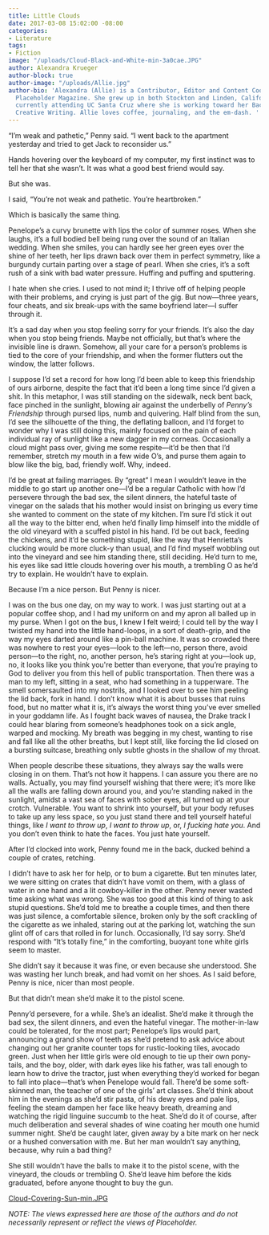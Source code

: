 ```yaml
---
title: Little Clouds
date: 2017-03-08 15:02:00 -08:00
categories:
- Literature
tags:
- Fiction
image: "/uploads/Cloud-Black-and-White-min-3a0cae.JPG"
author: Alexandra Krueger
author-block: true
author-image: "/uploads/Allie.jpg"
author-bio: 'Alexandra (Allie) is a Contributor, Editor and Content Coordinator for
  Placeholder Magazine. She grew up in both Stockton and Linden, California, and is
  currently attending UC Santa Cruz where she is working toward her Bachelor''s in
  Creative Writing. Allie loves coffee, journaling, and the em-dash. '
---
```


“I’m weak and pathetic,” Penny said. “I went back to the apartment yesterday and tried to get Jack to reconsider us.” 

Hands hovering over the keyboard of my computer, my first instinct was to tell her that she wasn’t. It was what a good best friend would say.

But she was.

I said, “You’re not weak and pathetic. You’re heartbroken.” 
	
Which is basically the same thing. 
	
Penelope’s a curvy brunette with lips the color of summer roses. When she laughs, it’s a full bodied bell being rung over the sound of an Italian wedding. When she smiles, you can hardly see her green eyes over the shine of her teeth, her lips drawn back over them in perfect symmetry, like a burgundy curtain parting over a stage of pearl. When she cries, it’s a soft rush of a sink with bad water pressure. Huffing and puffing and sputtering.
	
I hate when she cries. I used to not mind it; I thrive off of helping people with their problems, and crying is just part of the gig. But now—three years, four cheats, and six break-ups with the same boyfriend later—I suffer through it. 
	
It’s a sad day when you stop feeling sorry for your friends. It’s also the day when you stop being friends. Maybe not officially, but that’s where the invisible line is drawn. Somehow, all your care for a person’s problems is tied to the core of your friendship, and when the former flutters out the window, the latter follows.
	
I suppose I’d set a record for how long I’d been able to keep this friendship of ours airborne, despite the fact that it’d been a long time since I’d given a shit. In this metaphor, I was still standing on the sidewalk, neck bent back, face pinched in the sunlight, blowing air against the underbelly of *Penny’s Friendship* through pursed lips, numb and quivering. Half blind from the sun, I’d see the silhouette of the thing, the deflating balloon, and I’d forget to wonder why I was still doing this, mainly focused on the pain of each individual ray of sunlight like a new dagger in my corneas. Occasionally a cloud might pass over, giving me some respite—it’d be then that I’d remember, stretch my mouth in a few wide O’s, and purse them again to blow like the big, bad, friendly wolf. Why, indeed.
	
I’d be great at failing marriages. By “great” I mean I wouldn’t leave in the middle to go start up another one—I’d be a regular Catholic with how I’d persevere through the bad sex, the silent dinners, the hateful taste of vinegar on the salads that his mother would insist on bringing us every time she wanted to comment on the state of my kitchen. I’m sure I’d stick it out all the way to the bitter end, when he’d finally limp himself into the middle of the old vineyard with a scuffed pistol in his hand. I’d be out back, feeding the chickens, and it’d be something stupid, like the way that Henrietta’s clucking would be more cluck-y than usual, and I’d find myself wobbling out into the vineyard and see him standing there, still deciding. He’d turn to me, his eyes like sad little clouds hovering over his mouth, a trembling O as he’d try to explain. He wouldn’t have to explain. 
	
Because I’m a nice person. But Penny is nicer.
	
I was on the bus one day, on my way to work. I was just starting out at a popular coffee shop, and I had my uniform on and my apron all balled up in my purse. When I got on the bus, I knew I felt weird; I could tell by the way I twisted my hand into the little hand-loops, in a sort of death-grip, and the way my eyes darted around like a pin-ball machine. It was so crowded there was nowhere to rest your eyes—look to the left—no, person there, avoid person—to the right, no, another person, he’s staring right at you—look up, no, it looks like you think you're better than everyone, that you’re praying to God to deliver you from this hell of public transportation. Then there was a man to my left, sitting in a seat, who had something in a tupperware. The smell somersaulted into my nostrils, and I looked over to see him peeling the lid back, fork in hand. I don’t know what it is about busses that ruins food, but no matter what it is, it’s always the worst thing you’ve ever smelled in your goddamn life. As I fought back waves of nausea, the Drake track I could hear blaring from someone’s headphones took on a sick angle, warped and mocking. My breath was begging in my chest, wanting to rise and fall like all the other breaths, but I kept still, like forcing the lid closed on a bursting suitcase, breathing only subtle ghosts in the shallow of my throat. 
	
When people describe these situations, they always say the walls were closing in on them. That’s not how it happens. I can assure you there are no walls. Actually, you may find yourself wishing that there were; it’s more like all the walls are falling down around you, and you’re standing naked in the sunlight, amidst a vast sea of faces with sober eyes, all turned up at your crotch. Vulnerable. You want to shrink into yourself, but your body refuses to take up any less space, so you just stand there and tell yourself hateful things, like *I want to throw up*, *I want to throw up*, or, *I fucking hate you*. And you don’t even think to hate the faces. You just hate yourself. 
	
After I’d clocked into work, Penny found me in the back, ducked behind a couple of crates, retching.
	
I didn’t have to ask her for help, or to bum a cigarette. But ten minutes later, we were sitting on crates that didn’t have vomit on them, with a glass of water in one hand and a lit cowboy-killer in the other. Penny never wasted time asking what was wrong. She was too good at this kind of thing to ask stupid questions. She’d told me to breathe a couple times, and then there was just silence, a comfortable silence, broken only by the soft crackling of the cigarette as we inhaled, staring out at the parking lot, watching the sun glint off of cars that rolled in for lunch. Occasionally, I’d say sorry. She’d respond with “It’s totally fine,” in the comforting, buoyant tone white girls seem to master. 
	
She didn’t say it because it was fine, or even because she understood. She was wasting her lunch break, and had vomit on her shoes. As I said before, Penny is nice, nicer than most people. 
	
But that didn’t mean she’d make it to the pistol scene. 
	
Penny’d persevere, for a while. She’s an idealist. She’d make it through the bad sex, the silent dinners, and even the hateful vinegar. The mother-in-law could be tolerated, for the most part; Penelope’s lips would part, announcing a grand show of teeth as she’d pretend to ask advice about changing out her granite counter tops for rustic-looking tiles, avocado green. Just when her little girls were old enough to tie up their own pony-tails, and the boy, older, with dark eyes like his father, was tall enough to learn how to drive the tractor, just when everything they’d worked for began to fall into place—that’s when Penelope would fall. There’d be some soft-skinned man, the teacher of one of the girls’ art classes. She’d think about him in the evenings as she’d stir pasta, of his dewy eyes and pale lips, feeling the steam dampen her face like heavy breath, dreaming and watching the rigid linguine succumb to the heat. She’d do it of course, after much deliberation and several shades of wine coating her mouth one humid summer night. She’d be caught later, given away by a bite mark on her neck or a hushed conversation with me. But her man wouldn’t say anything, because, why ruin a bad thing? 
	
She still wouldn’t have the balls to make it to the pistol scene, with the vineyard, the clouds or trembling O. She’d leave him before the kids graduated, before anyone thought to buy the gun.

[Cloud-Covering-Sun-min.JPG](/uploads/Cloud-Covering-Sun-min.JPG)

*NOTE: The views expressed here are those of the authors and do not necessarily represent or reflect the views of Placeholder.*